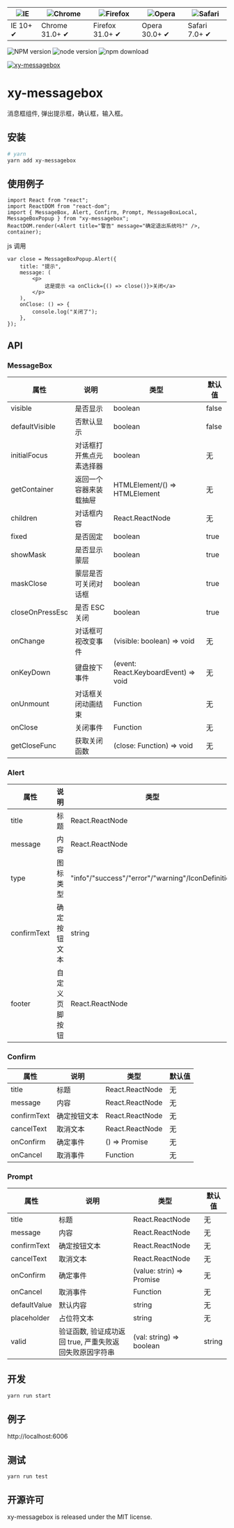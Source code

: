 | ![IE](https://github.com/alrra/browser-logos/blob/master/src/edge/edge_48x48.png?raw=true) | ![Chrome](https://github.com/alrra/browser-logos/blob/master/src/chrome/chrome_48x48.png?raw=true) | ![Firefox](https://github.com/alrra/browser-logos/blob/master/src/firefox/firefox_48x48.png?raw=true) | ![Opera](https://github.com/alrra/browser-logos/blob/master/src/opera/opera_48x48.png?raw=true) | ![Safari](https://github.com/alrra/browser-logos/blob/master/src/safari/safari_48x48.png?raw=true) |
| ------------------------------------------------------------------------------------------ | -------------------------------------------------------------------------------------------------- | ----------------------------------------------------------------------------------------------------- | ----------------------------------------------------------------------------------------------- | -------------------------------------------------------------------------------------------------- |
| IE 10+ ✔                                                                                   | Chrome 31.0+ ✔                                                                                     | Firefox 31.0+ ✔                                                                                       | Opera 30.0+ ✔                                                                                   | Safari 7.0+ ✔                                                                                      |

![NPM version](http://img.shields.io/npm/v/xy-messagebox.svg?style=flat-square)
![node version](https://img.shields.io/badge/node.js-%3E=_0.10-green.svg?style=flat-square)
![npm download](https://img.shields.io/npm/dm/xy-messagebox.svg?style=flat-square)

[![xy-messagebox](https://nodei.co/npm/xy-messagebox.png)](https://npmjs.org/package/xy-messagebox)

# xy-messagebox

消息框组件, 弹出提示框，确认框，输入框。

## 安装

```bash
# yarn
yarn add xy-messagebox
```

## 使用例子

```tsx
import React from "react";
import ReactDOM from "react-dom";
import { MessageBox, Alert, Confirm, Prompt, MessageBoxLocal, MessageBoxPopup } from "xy-messagebox";
ReactDOM.render(<Alert title="警告" message="确定退出系统吗?" />, container);
```

js 调用

```tsx
var close = MessageBoxPopup.Alert({
    title: "提示",
    message: (
        <p>
            这是提示 <a onClick={() => close()}>关闭</a>
        </p>
    ),
    onClose: () => {
        console.log("关闭了");
    },
});
```

## API

### MessageBox

| 属性            | 说明                     | 类型                                                 | 默认值 |
| --------------- | ------------------------ | ---------------------------------------------------- | ------ |
| visible         | 是否显示                 | boolean                                              | false  |
| defaultVisible  | 否默认显示               | boolean                                              | false  |
| initialFocus    | 对话框打开焦点元素选择器 | boolean                                              | 无     |
| getContainer    | 返回一个容器来装载抽屉   | HTMLElement/() => HTMLElement                        | 无     |
| children        | 对话框内容               | React.ReactNode                                      | 无     |
| fixed           | 是否固定                 | boolean                                              | true   |
| showMask        | 是否显示蒙层             | boolean                                              | true   |
| maskClose       | 蒙层是否可关闭对话框     | boolean                                              | true   |
| closeOnPressEsc | 是否 ESC 关闭            | boolean                                              | true   |
| onChange        | 对话框可视改变事件       | (visible: boolean) => void                           | 无     |
| onKeyDown       | 键盘按下事件             | (event: React.KeyboardEvent<HTMLDivElement>) => void | 无     |
| onUnmount       | 对话框关闭动画结束       | Function                                             | 无     |
| onClose         | 关闭事件                 | Function                                             | 无     |
| getCloseFunc    | 获取关闭函数             | (close: Function) => void                            | 无     |

### Alert

| 属性        | 说明           | 类型                                              | 默认值 |
| ----------- | -------------- | ------------------------------------------------- | ------ |
| title       | 标题           | React.ReactNode                                   | 无     |
| message     | 内容           | React.ReactNode                                   | 无     |
| type        | 图标类型       | "info"/"success"/"error"/"warning"/IconDefinition | "info" |
| confirmText | 确定按钮文本   | string                                            | 无     |
| footer      | 自定义页脚按钮 | React.ReactNode                                   | 无     |

### Confirm

| 属性        | 说明         | 类型               | 默认值 |
| ----------- | ------------ | ------------------ | ------ |
| title       | 标题         | React.ReactNode    | 无     |
| message     | 内容         | React.ReactNode    | 无     |
| confirmText | 确定按钮文本 | React.ReactNode    | 无     |
| cancelText  | 取消文本     | React.ReactNode    | 无     |
| onConfirm   | 确定事件     | () => Promise<any> | 无     |
| onCancel    | 取消事件     | Function           | 无     |

### Prompt

| 属性         | 说明                                                    | 类型                           | 默认值 |
| ------------ | ------------------------------------------------------- | ------------------------------ | ------ |
| title        | 标题                                                    | React.ReactNode                | 无     |
| message      | 内容                                                    | React.ReactNode                | 无     |
| confirmText  | 确定按钮文本                                            | React.ReactNode                | 无     |
| cancelText   | 取消文本                                                | React.ReactNode                | 无     |
| onConfirm    | 确定事件                                                | (value: strin) => Promise<any> | 无     |
| onCancel     | 取消事件                                                | Function                       | 无     |
| defaultValue | 默认内容                                                | string                         | 无     |
| placeholder  | 占位符文本                                              | string                         | 无     |
| valid        | 验证函数, 验证成功返回 true, 严重失败返回失败原因字符串 | (val: string) => boolean       | string | 无 |

## 开发

```sh
yarn run start
```

## 例子

http://localhost:6006

## 测试

```
yarn run test
```

## 开源许可

xy-messagebox is released under the MIT license.
